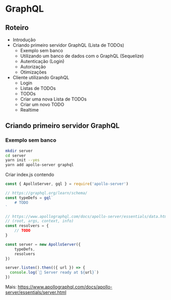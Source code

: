 # GraphQL

## Roteiro

- Introdução
- Criando primeiro servidor GraphQL (Lista de TODOs)
    - Exemplo sem banco
    - Utilizando um banco de dados com o GraphQL (Sequelize)
    - Autenticação (Login)
    - Autorização
    - Otimizações
- Cliente utilizando GraphQL
    - Login
    - Listas de TODOs
    - TODOs
    - Criar uma nova Lista de TODOs
    - Criar um novo TODO
    - Realtime

## Criando primeiro servidor GraphQL
### Exemplo sem banco

```bash
mkdir server
cd server
yarn init --yes
yarn add apollo-server graphql
```

Criar index.js contendo
```js
const { ApolloServer, gql } = require('apollo-server')

// https://graphql.org/learn/schema/
const typeDefs = gql`
    # TODO
`

// https://www.apollographql.com/docs/apollo-server/essentials/data.html
// (root, args, context, info)
const resolvers = {
    // TODO
}

const server = new ApolloServer({
    typeDefs,
    resolvers
})

server.listen().then(({ url }) => {
  console.log(`🚀 Server ready at ${url}`)
})
```

Mais: https://www.apollographql.com/docs/apollo-server/essentials/server.html

